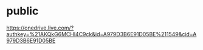 # public
https://onedrive.live.com/?authkey=%21AKQkG6MCHl4C9ck&id=A979D3B6E91D05BE%211549&cid=A979D3B6E91D05BE
